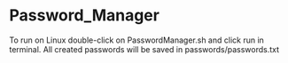 # Password_Manager

To run on Linux double-click on PasswordManager.sh and click run in terminal.
All created passwords will be saved in passwords/passwords.txt
